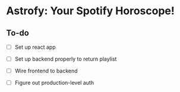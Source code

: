 # Astrofy: Your Spotify Horoscope!

## To-do
- [ ] Set up react app
- [ ] Set up backend properly to return playlist
- [ ] Wire frontend to backend
- [ ] Figure out production-level auth

